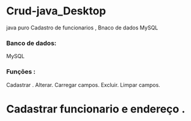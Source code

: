 # Crud-java_Desktop
java puro  Cadastro de funcionarios , Bnaco de dados MySQL



### Banco de dados: 
MySQL

### Funções :
Cadastrar  .
Alterar.
Carregar campos.
Excluir.
Limpar campos.

# Cadastrar funcionario e endereço .
